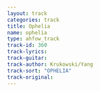 ```yaml
---
layout: track
categories: track
title: Ophelia
name: ophelia
type: ahfow_track
track-id: 360
track-lyrics: 
track-guitar: 
track-author: Krukowski/Yang
track-sort: "OPHELIA"
track-original: 
---
```

